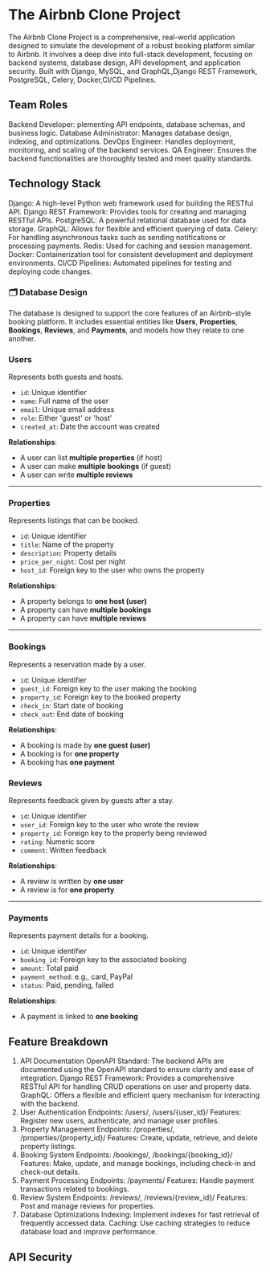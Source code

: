 # The Airbnb Clone Project

The Airbnb Clone Project is a comprehensive, real-world application designed to simulate the development of a robust booking platform similar to Airbnb. It involves a deep dive into full-stack development, focusing on backend systems, database design, API development, and application security. Built with  Django, MySQL, and GraphQL,Django REST Framework, PostgreSQL, Celery, Docker,CI/CD Pipelines.

## Team Roles

Backend Developer: plementing API endpoints, database schemas, and business logic.
Database Administrator: Manages database design, indexing, and optimizations.
DevOps Engineer: Handles deployment, monitoring, and scaling of the backend services.
QA Engineer: Ensures the backend functionalities are thoroughly tested and meet quality standards.

## Technology Stack

Django: A high-level Python web framework used for building the RESTful API.
Django REST Framework: Provides tools for creating and managing RESTful APIs.
PostgreSQL: A powerful relational database used for data storage.
GraphQL: Allows for flexible and efficient querying of data.
Celery: For handling asynchronous tasks such as sending notifications or processing payments.
Redis: Used for caching and session management.
Docker: Containerization tool for consistent development and deployment environments.
CI/CD Pipelines: Automated pipelines for testing and deploying code changes.

### 🗂️ Database Design

The database is designed to support the core features of an Airbnb-style booking platform. It includes essential entities like **Users**, **Properties**, **Bookings**, **Reviews**, and **Payments**, and models how they relate to one another.

### Users

Represents both guests and hosts.

- `id`: Unique identifier
- `name`: Full name of the user
- `email`: Unique email address
- `role`: Either 'guest' or 'host'
- `created_at`: Date the account was created

**Relationships**:

- A user can list **multiple properties** (if host)
- A user can make **multiple bookings** (if guest)
- A user can write **multiple reviews**

---

### Properties

Represents listings that can be booked.

- `id`: Unique identifier
- `title`: Name of the property
- `description`: Property details
- `price_per_night`: Cost per night
- `host_id`: Foreign key to the user who owns the property

**Relationships**:

- A property belongs to **one host (user)**
- A property can have **multiple bookings**
- A property can have **multiple reviews**

---

### Bookings

Represents a reservation made by a user.

- `id`: Unique identifier
- `guest_id`: Foreign key to the user making the booking
- `property_id`: Foreign key to the booked property
- `check_in`: Start date of booking
- `check_out`: End date of booking

**Relationships**:

- A booking is made by **one guest (user)**
- A booking is for **one property**
- A booking has **one payment**

### Reviews

Represents feedback given by guests after a stay.

- `id`: Unique identifier
- `user_id`: Foreign key to the user who wrote the review
- `property_id`: Foreign key to the property being reviewed
- `rating`: Numeric score
- `comment`: Written feedback

**Relationships**:

- A review is written by **one user**
- A review is for **one property**

---

### Payments

Represents payment details for a booking.

- `id`: Unique identifier
- `booking_id`: Foreign key to the associated booking
- `amount`: Total paid
- `payment_method`: e.g., card, PayPal
- `status`: Paid, pending, failed

**Relationships**:

- A payment is linked to **one booking**

## Feature Breakdown

1. API Documentation
OpenAPI Standard: The backend APIs are documented using the OpenAPI standard to ensure clarity and ease of integration.
Django REST Framework: Provides a comprehensive RESTful API for handling CRUD operations on user and property data.
GraphQL: Offers a flexible and efficient query mechanism for interacting with the backend.
2. User Authentication
Endpoints: /users/, /users/{user_id}/
Features: Register new users, authenticate, and manage user profiles.
3. Property Management
Endpoints: /properties/, /properties/{property_id}/
Features: Create, update, retrieve, and delete property listings.
4. Booking System
Endpoints: /bookings/, /bookings/{booking_id}/
Features: Make, update, and manage bookings, including check-in and check-out details.
5. Payment Processing
Endpoints: /payments/
Features: Handle payment transactions related to bookings.
6. Review System
Endpoints: /reviews/, /reviews/{review_id}/
Features: Post and manage reviews for properties.
7. Database Optimizations
Indexing: Implement indexes for fast retrieval of frequently accessed data.
Caching: Use caching strategies to reduce database load and improve performance.

## API Security

